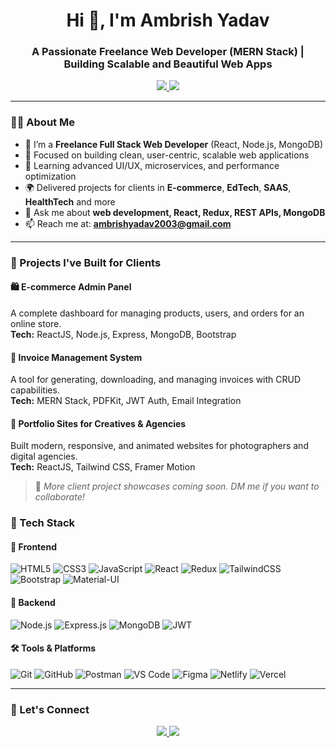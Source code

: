 

<h1 align="center">Hi 👋, I'm Ambrish Yadav</h1>
<h3 align="center">A Passionate Freelance Web Developer (MERN Stack) | Building Scalable and Beautiful Web Apps</h3>

<p align="center">
  <a href=https://www.linkedin.com/in/ambrish-yadav-049b9a1b4/" target="_blank">
    <img src="https://img.shields.io/badge/LinkedIn-Connect-blue?style=for-the-badge&logo=linkedin" />
  </a>
  <a href="mailto:ambrishyadav2003@gmail.com" target="_blank">
    <img src="https://img.shields.io/badge/Email-Contact-red?style=for-the-badge&logo=gmail" />
  </a>
</p>

---

### 👩‍💻 About Me

- 💼 I’m a **Freelance Full Stack Web Developer** (React, Node.js, MongoDB)
- 🎯 Focused on building clean, user-centric, scalable web applications
- 🧠 Learning advanced UI/UX, microservices, and performance optimization
- 🌍 Delivered projects for clients in **E-commerce**, **EdTech**, **SAAS**, **HealthTech** and more
- 💬 Ask me about **web development, React, Redux, REST APIs, MongoDB**
- 📫 Reach me at: **ambrishyadav2003@gmail.com**

---

### 🌟 Projects I've Built for Clients

#### 🛍️ E-commerce Admin Panel  
A complete dashboard for managing products, users, and orders for an online store.  
**Tech:** ReactJS, Node.js, Express, MongoDB, Bootstrap

#### 🧾 Invoice Management System  
A tool for generating, downloading, and managing invoices with CRUD capabilities.  
**Tech:** MERN Stack, PDFKit, JWT Auth, Email Integration

#### 🎨 Portfolio Sites for Creatives & Agencies  
Built modern, responsive, and animated websites for photographers and digital agencies.  
**Tech:** ReactJS, Tailwind CSS, Framer Motion

> 📌 *More client project showcases coming soon. DM me if you want to collaborate!*
### 🔧 Tech Stack

#### 🚀 Frontend
![HTML5](https://img.shields.io/badge/HTML5-E34F26?style=flat&logo=html5&logoColor=white)
![CSS3](https://img.shields.io/badge/CSS3-1572B6?style=flat&logo=css3&logoColor=white)
![JavaScript](https://img.shields.io/badge/JavaScript-F7DF1E?style=flat&logo=javascript&logoColor=black)
![React](https://img.shields.io/badge/React-61DAFB?style=flat&logo=react&logoColor=black)
![Redux](https://img.shields.io/badge/Redux-593D88?style=flat&logo=redux&logoColor=white)
![TailwindCSS](https://img.shields.io/badge/Tailwind_CSS-38B2AC?style=flat&logo=tailwind-css&logoColor=white)
![Bootstrap](https://img.shields.io/badge/Bootstrap-563D7C?style=flat&logo=bootstrap&logoColor=white)
![Material-UI](https://img.shields.io/badge/MUI-0081CB?style=flat&logo=mui&logoColor=white)

#### 🔧 Backend
![Node.js](https://img.shields.io/badge/Node.js-339933?style=flat&logo=node.js&logoColor=white)
![Express.js](https://img.shields.io/badge/Express.js-000000?style=flat&logo=express&logoColor=white)
![MongoDB](https://img.shields.io/badge/MongoDB-4EA94B?style=flat&logo=mongodb&logoColor=white)
![JWT](https://img.shields.io/badge/JWT-black?style=flat&logo=JSON%20web%20tokens)
#### 🛠️ Tools & Platforms
![Git](https://img.shields.io/badge/Git-F05032?style=flat&logo=git&logoColor=white)
![GitHub](https://img.shields.io/badge/GitHub-181717?style=flat&logo=github&logoColor=white)
![Postman](https://img.shields.io/badge/Postman-FF6C37?style=flat&logo=postman&logoColor=white)
![VS Code](https://img.shields.io/badge/VS_Code-007ACC?style=flat&logo=visual-studio-code&logoColor=white)
![Figma](https://img.shields.io/badge/Figma-F24E1E?style=flat&logo=figma&logoColor=white)
![Netlify](https://img.shields.io/badge/Netlify-00C7B7?style=flat&logo=netlify&logoColor=white)
![Vercel](https://img.shields.io/badge/Vercel-000000?style=flat&logo=vercel&logoColor=white)

---
### 🤝 Let's Connect

<p align="center">
  <a href="https://www.linkedin.com/in/ambrish-yadav-049b9a1b4/" target="_blank">
    <img src="https://img.shields.io/badge/LinkedIn-@ambrishyadav-blue?style=flat&logo=linkedin" />
  </a>
  <a href="mailto:ambrishyadav2003@gmail.com">
    <img src="https://img.shields.io/badge/Gmail-ambrishyadav2003-red?style=flat&logo=gmail&logoColor=white" />
  </a>
</p>
 
<!---
Ambrish2408/Ambrish2408 is a ✨ special ✨ repository because its `README.md` (this file) appears on your GitHub profile.
You can click the Preview link to take a look at your changes.
--->
